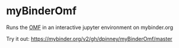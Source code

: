 # myBinderOmf
Runs the [OMF](https://github.com/dpinney/omf) in an interactive jupyter environment on mybinder.org

Try it out: https://mybinder.org/v2/gh/dpinney/myBinderOmf/master
